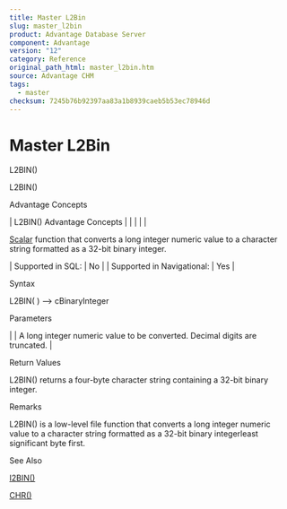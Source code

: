 ```yaml
---
title: Master L2Bin
slug: master_l2bin
product: Advantage Database Server
component: Advantage
version: "12"
category: Reference
original_path_html: master_l2bin.htm
source: Advantage CHM
tags:
  - master
checksum: 7245b76b92397aa83a1b8939caeb5b53ec78946d
---
```


# Master L2Bin

L2BIN()

L2BIN()

Advantage Concepts

| L2BIN()  Advantage Concepts |  |  |  |  |

[Scalar](master_supported_scalar_functions.md) function that converts a long integer numeric value to a character string formatted as a 32-bit binary integer.

| Supported in SQL: | No |
| Supported in Navigational: | Yes |

Syntax

L2BIN( <nLongInteger> ) --> cBinaryInteger

Parameters

| <nLongInteger> | A long integer numeric value to be converted. Decimal digits are truncated. |

Return Values

L2BIN() returns a four-byte character string containing a 32-bit binary integer.

Remarks

L2BIN() is a low-level file function that converts a long integer numeric value to a character string formatted as a 32-bit binary integerleast significant byte first.

See Also

[I2BIN()](master_i2bin.md)

[CHR()](master_chr.md)
